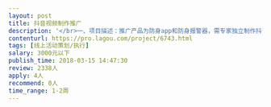 ```yaml
---                
layout: post       
title: 抖音视频制作推广           
description: '</br>一、项目描述：推广产品为防身app和防身报警器，需专家独立制作抖音短视频并使用个人账号推广</br>二、主要功能：一键报警、虚拟语音、专业求助等等</br>三、可参考链接：</br>https://www.douyin.com/share/video/6527127920249408781/?region=CN&mid=6527127930005850894&titleType=title&timestamp=1520914775&utm_source=weixin&utm_campaign=client_share&utm_medium=android&share_app_name=aweme&share_iid=27570599309</br>四、人员要求：</br>这是一项门槛非常低的任务，但我们需要这个事情高频的发生，你可以是个人也可以组团一起做，按任务量付费。如果你是个自带抖音流量的小咖最好，我们有灵活的合作方式。</br>'     
contenturl: https://pro.lagou.com/project/6743.html      
tags: [线上活动策划/执行]            
salary: 3000元以下          
publish_time: 2018-03-15 14:47:30         
review: 2338人                   
apply: 4人                   
recommend: 0人                   
time_range: 1-2周              
---                 
```

